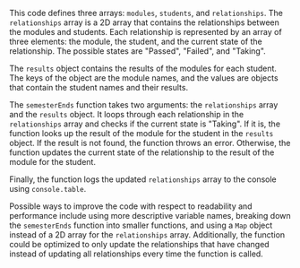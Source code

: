 This code defines three arrays: `modules`, `students`, and `relationships`. The `relationships` array is a 2D array that contains the relationships between the modules and students. Each relationship is represented by an array of three elements: the module, the student, and the current state of the relationship. The possible states are "Passed", "Failed", and "Taking".

The `results` object contains the results of the modules for each student. The keys of the object are the module names, and the values are objects that contain the student names and their results.

The `semesterEnds` function takes two arguments: the `relationships` array and the `results` object. It loops through each relationship in the `relationships` array and checks if the current state is "Taking". If it is, the function looks up the result of the module for the student in the `results` object. If the result is not found, the function throws an error. Otherwise, the function updates the current state of the relationship to the result of the module for the student.

Finally, the function logs the updated `relationships` array to the console using `console.table`.

Possible ways to improve the code with respect to readability and performance include using more descriptive variable names, breaking down the `semesterEnds` function into smaller functions, and using a `Map` object instead of a 2D array for the `relationships` array. Additionally, the function could be optimized to only update the relationships that have changed instead of updating all relationships every time the function is called.
